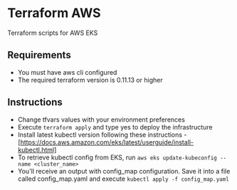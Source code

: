 # Terraform AWS
Terraform scripts for AWS EKS

## Requirements
- You must have aws cli configured
- The required terraform version is 0.11.13 or higher

## Instructions
- Change tfvars values with your environment preferences
- Execute `terraform apply` and type yes to deploy the infrastructure
- Install latest kubectl version following these instructions - [https://docs.aws.amazon.com/eks/latest/userguide/install-kubectl.html]
- To retrieve kubectl config from EKS, run `aws eks update-kubeconfig --name <cluster_name>`
- You'll receive an output with config_map configuration. Save it into a file called config_map.yaml and execute `kubectl apply -f config_map.yaml`